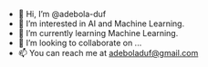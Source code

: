 - 👋 Hi, I’m @adebola-duf
- 👀 I’m interested in AI and Machine Learning.
- 🌱 I’m currently learning Machine Learning.
- 💞️ I’m looking to collaborate on ...
- 📫 You can reach me at adeboladuf@gmail.com

<!---
adebola-duf/adebola-duf is a ✨ special ✨ repository because its `README.md` (this file) appears on your GitHub profile.
You can click the Preview link to take a look at your changes.
--->
